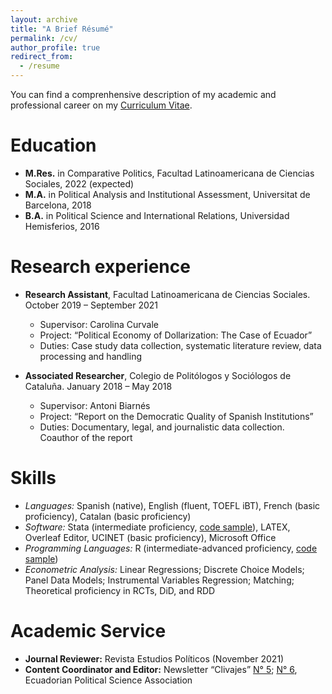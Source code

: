 ```yaml
---
layout: archive
title: "A Brief Résumé"
permalink: /cv/
author_profile: true
redirect_from:
  - /resume
---
```


You can find a comprenhensive description of my academic and professional career on my [Curriculum Vitae](https://ealvarezb.github.io/files/CV_AlvarezBarreno.pdf).

Education
======
* **M.Res.** in Comparative Politics, Facultad Latinoamericana de Ciencias Sociales, 2022 (expected)
* **M.A.** in Political Analysis and Institutional Assessment, Universitat de Barcelona, 2018
* **B.A.** in Political Science and International Relations, Universidad Hemisferios, 2016

Research experience
======
* **Research Assistant**, Facultad Latinoamericana de Ciencias Sociales. October 2019 – September 2021
  * Supervisor: Carolina Curvale
  * Project: “Political Economy of Dollarization: The Case of Ecuador”
  * Duties: Case study data collection, systematic literature review, data processing and handling

* **Associated Researcher**, Colegio de Politólogos y Sociólogos de Cataluña. January 2018 – May 2018
  * Supervisor: Antoni Biarnés
  * Project: “Report on the Democratic Quality of Spanish Institutions”
  * Duties: Documentary, legal, and journalistic data collection. Coauthor of the report
  
Skills
======
* *Languages:* Spanish (native), English (fluent, TOEFL iBT), French (basic proficiency), Catalan (basic proficiency)
* *Software:* Stata (intermediate proficiency, [code sample](https://drive.google.com/drive/folders/1-GPe8CjeUvPYNdzYO4UUmWBZGpH4rYYX)), LATEX, Overleaf Editor, UCINET (basic proficiency), Microsoft Office
* *Programming Languages:* R (intermediate-advanced proficiency, [code sample](https://drive.google.com/drive/folders/16hu5i0-lfOQ-BCseFRuSws-tV28cWf5v))
* *Econometric Analysis:* Linear Regressions; Discrete Choice Models; Panel Data Models; Instrumental Variables Regression; Matching; Theoretical proficiency in RCTs, DiD, and RDD
  
Academic Service
======
* **Journal Reviewer:** Revista Estudios Políticos (November 2021)
* **Content Coordinator and Editor:** Newsletter “Clivajes” [N° 5](https://drive.google.com/drive/folders/17oHFdkHoqCm5zZTgiumZZOMTKrepfoNf); [N° 6](https://drive.google.com/file/d/1R5TTMMlYjQ-hv0wZfhUZfUkfudEYAKcY/view), Ecuadorian Political Science Association
